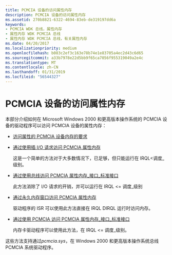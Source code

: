 ```yaml
---
title: PCMCIA 设备的访问属性内存
description: PCMCIA 设备的访问属性内存
ms.assetid: 270b8821-6322-4694-83eb-de319197dd6a
keywords:
- PCMCIA WDK 总线，属性内存
- 属性内存 WDK PCMCIA 总线
- 属性内存 WDK PCMCIA 总线，有关属性内存
ms.date: 04/20/2017
ms.localizationpriority: medium
ms.openlocfilehash: b083c2ef3c163e78b74e1e83705a4ec2d43c6d65
ms.sourcegitcommit: a33b7978e22d5bb9f65ca7056f955319049a2e4c
ms.translationtype: MT
ms.contentlocale: zh-CN
ms.lasthandoff: 01/31/2019
ms.locfileid: "56544327"
---
```

# <a name="access-attribute-memory-of-a-pcmcia-device"></a>PCMCIA 设备的访问属性内存





本部分介绍如何在 Microsoft Windows 2000 和更高版本操作系统的 PCMCIA 设备的驱动程序可以访问 PCMCIA 设备的属性内存：

-   [访问属性的 PCMCIA 设备内存的要求](https://msdn.microsoft.com/library/windows/hardware/ff537665)

-   [通过使用插 I/O 请求访问 PCMCIA 属性内存](https://msdn.microsoft.com/library/windows/hardware/ff536898)

    这是一个简单的方法对于大多数情况下，已足够，但只能运行在 IRQL&lt;调度\_级别。

-   [通过使用总线访问 PCMCIA 属性内存\_接口\_标准接口](https://msdn.microsoft.com/library/windows/hardware/ff536894)

    此方法消除了 I/O 请求的开销，并可以运行在 IRQL &lt;= 调度\_级别

-   [通过永久内存窗口访问 PCMCIA 属性内存](https://msdn.microsoft.com/library/windows/hardware/ff536901)

    驱动程序的 ISR 可以使用此方法直接在 IRQL DIRQL 运行时访问内存。

-   [通过使用 PCMCIA 访问 PCMCIA 属性内存\_接口\_标准接口](https://msdn.microsoft.com/library/windows/hardware/ff536897)

    内存卡驱动程序可以使用此方法，在 IRQL &lt;= 调度\_级别。

这些方法支持通过*pcmcia.sys*，在 Windows 2000 和更高版本操作系统总线 PCMCIA 系统驱动程序。

 

 





